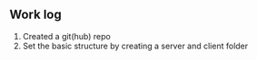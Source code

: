 ## Work log

1. Created a git(hub) repo
2. Set the basic structure by creating a server and client folder